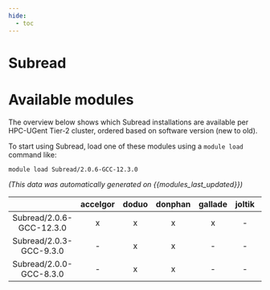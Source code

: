 ```yaml
---
hide:
  - toc
---
```


Subread
=======

# Available modules


The overview below shows which Subread installations are available per HPC-UGent Tier-2 cluster, ordered based on software version (new to old).

To start using Subread, load one of these modules using a `module load` command like:

```shell
module load Subread/2.0.6-GCC-12.3.0
```

*(This data was automatically generated on {{modules_last_updated}})*  

| |accelgor|doduo|donphan|gallade|joltik|shinx|skitty|
| :---: | :---: | :---: | :---: | :---: | :---: | :---: | :---: |
|Subread/2.0.6-GCC-12.3.0|x|x|x|x|-|x|x|
|Subread/2.0.3-GCC-9.3.0|-|x|x|-|-|-|-|
|Subread/2.0.0-GCC-8.3.0|-|x|x|-|-|-|-|
